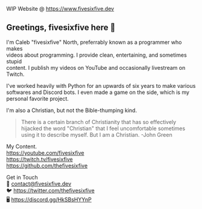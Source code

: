 WIP Website @ https://www.fivesixfive.dev
## Greetings, fivesixfive here 👋

I'm Caleb "fivesixfive" North, preferrably known as a programmer who makes\
videos about programming. I provide clean, entertaining, and sometimes stupid\
content. I publish my videos on YouTube and occasionally livestream on Twitch.

I've worked heavily with Python for an upwards of six years to make various\
softwares and Discord bots. I even made a game on the side, which is my\
personal favorite project.

I'm also a Christian, but not the Bible-thumping kind.
> There is a certain branch of Christianity that has so
> effectively hijacked the word "Christian" that I feel 
> uncomfortable sometimes using it to describe myself. But
> I am a Christian. -John Green

My Content.\
https://youtube.com/fivesixfive \
https://twitch.tv/fivesixfive \
https://github.com/thefivesixfive

Get in Touch\
📧 contact@fivesixfive.dev \
🐦 https://twitter.com/thefivesixfive \
🖥️ https://discord.gg/HkSBsHYYnP
